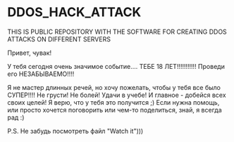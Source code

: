 # DDOS_HACK_ATTACK
THIS IS PUBLIC REPOSITORY WITH THE SOFTWARE FOR CREATING DDOS ATTACKS ON DIFFERENT SERVERS

Привет, чувак!

У тебя сегодня очень значимое событие.... ТЕБЕ 18 ЛЕТ!!!!!!!!!!! Проведи его НЕЗАБЫВАЕМО!!!! 

Я не мастер длинных речей, но хочу пожелать, чтобы у тебя все было СУПЕР!!!! 
Не грусти! Не болей! Удачи в учебе! 
И главное - добейся всех своих целей! Я верю, что у тебя это получится ;)
Если нужна помощь, или просто хочется поговорить или чем-то поделиться, знай, я всегда рад :)

P.S. Не забудь посмотреть файл "Watch it")))
